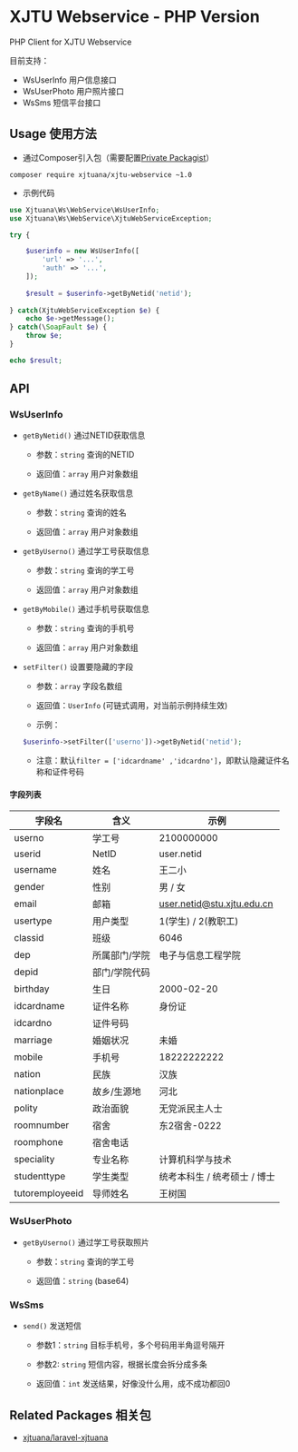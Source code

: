 # XJTU Webservice - PHP Version

PHP Client for XJTU Webservice

目前支持：
- WsUserInfo 用户信息接口
- WsUserPhoto 用户照片接口
- WsSms 短信平台接口

## Usage 使用方法

- 通过Composer引入包（需要配置[Private Packagist](https://packagist.com/orgs/xjtuana)）

```shell
composer require xjtuana/xjtu-webservice ~1.0
```

- 示例代码

```php
use Xjtuana\Ws\WebService\WsUserInfo;
use Xjtuana\Ws\WebService\XjtuWebServiceException;

try {

    $userinfo = new WsUserInfo([
        'url' => '...',
        'auth' => '...',
    ]);
    
    $result = $userinfo->getByNetid('netid');
    
} catch(XjtuWebServiceException $e) {
    echo $e->getMessage();
} catch(\SoapFault $e) {
    throw $e;
}

echo $result;
```

## API

### WsUserInfo

- `getByNetid()` 通过NETID获取信息

    - 参数：`string` 查询的NETID

    - 返回值：`array` 用户对象数组

- `getByName()` 通过姓名获取信息

    - 参数：`string` 查询的姓名

    - 返回值：`array` 用户对象数组

- `getByUserno()` 通过学工号获取信息

    - 参数：`string` 查询的学工号

    - 返回值：`array` 用户对象数组

- `getByMobile()` 通过手机号获取信息

    - 参数：`string` 查询的手机号

    - 返回值：`array` 用户对象数组

- `setFilter()` 设置要隐藏的字段

    - 参数：`array` 字段名数组

    - 返回值：`UserInfo` (可链式调用，对当前示例持续生效)

    - 示例：

    ```php
    $userinfo->setFilter(['userno'])->getByNetid('netid');
    ```

    - 注意：默认`filter = ['idcardname' ,'idcardno']`，即默认隐藏证件名称和证件号码

#### 字段列表

字段名 | 含义 | 示例
----|------|----
userno | 学工号  | 2100000000
userid | NetID  | user.netid
username | 姓名  | 王二小
gender | 性别  | 男 / 女
email | 邮箱  | user.netid@stu.xjtu.edu.cn
usertype | 用户类型  | 1(学生) / 2(教职工)
classid | 班级  | 6046
dep | 所属部门/学院  | 电子与信息工程学院
depid | 部门/学院代码  | 
birthday | 生日  | 2000-02-20
idcardname | 证件名称  | 身份证
idcardno | 证件号码  | 
marriage | 婚姻状况  | 未婚
mobile | 手机号  | 18222222222
nation | 民族  | 汉族
nationplace | 故乡/生源地  | 河北
polity | 政治面貌  | 无党派民主人士
roomnumber | 宿舍  | 东2宿舍-0222
roomphone | 宿舍电话  | 
speciality | 专业名称  | 计算机科学与技术
studenttype | 学生类型  | 统考本科生 / 统考硕士 / 博士
tutoremployeeid | 导师姓名  | 王树国


### WsUserPhoto

- `getByUserno()` 通过学工号获取照片

    - 参数：`string` 查询的学工号

    - 返回值：`string` (base64)

### WsSms

- `send()` 发送短信

    - 参数1：`string` 目标手机号，多个号码用半角逗号隔开

    - 参数2: `string` 短信内容，根据长度会拆分成多条

    - 返回值：`int` 发送结果，好像没什么用，成不成功都回0


## Related Packages 相关包

- [xjtuana/laravel-xjtuana](https://git.xjtuana.com/xjtuana/laravel-xjtuana)